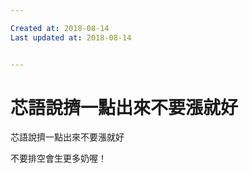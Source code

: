 ```yaml
---

Created at: 2018-08-14
Last updated at: 2018-08-14


---
```


# 芯語說擠一點出來不要漲就好


芯語說擠一點出來不要漲就好

不要排空會生更多奶喔！

